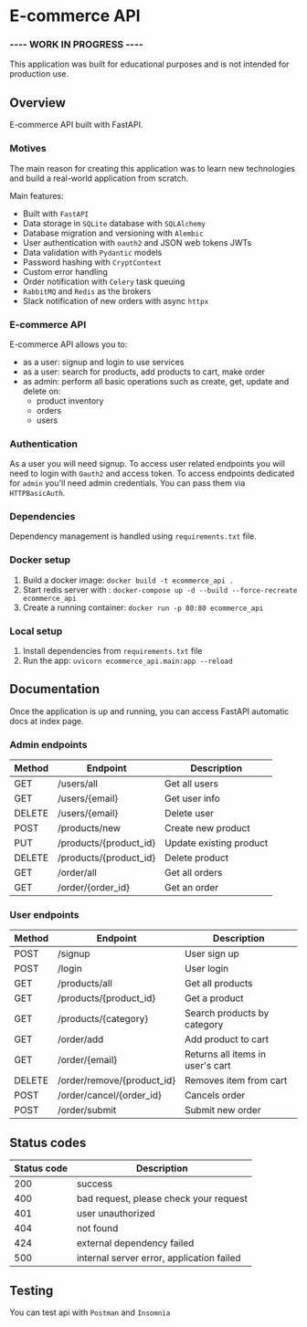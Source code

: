 # E-commerce API

### ---- WORK IN PROGRESS ----

This application was built for educational purposes and is not intended for production use.

## Overview
E-commerce API built with FastAPI.

### Motives
The main reason for creating this application was to learn new technologies 
and build a real-world application from scratch.

Main features:
- Built with `FastAPI`
- Data storage in `SQLite` database with `SQLAlchemy`
- Database migration and versioning with `Alembic`
- User authentication with `oauth2` and JSON web tokens JWTs
- Data validation with `Pydantic` models
- Password hashing with `CryptContext`
- Custom error handling
- Order notification with `Celery` task queuing 
- `RabbitMQ` and `Redis` as the brokers
- Slack notification of new orders with async `httpx`

### E-commerce API
E-commerce API allows you to:

- as a user: signup and login to use services
- as a user: search for products, add products to cart, make order
- as admin: perform all basic operations such as create, get, update and delete on:
  - product inventory
  - orders
  - users

### Authentication
As a user you will need signup. To access user related endpoints you will need to login with `Oauth2` and access token.
To access endpoints dedicated for `admin` you'll need admin credentials. You can pass them via `HTTPBasicAuth`.

### Dependencies
Dependency management is handled using `requirements.txt` file. 

### Docker setup

1. Build a docker image: `docker build -t ecommerce_api .`
2. Start redis server with : `docker-compose up -d --build --force-recreate ecommerce_api`
3. Create a running container: `docker run -p 80:80 ecommerce_api`

### Local setup

1. Install dependencies from `requirements.txt` file
2. Run the app: `uvicorn ecommerce_api.main:app --reload`

## Documentation
Once the application is up and running, you can access FastAPI automatic docs 
at index page.

### Admin endpoints

| Method | Endpoint               | Description             |
|--------|------------------------|-------------------------|
| GET    | /users/all             | Get all users           |
| GET    | /users/{email}         | Get user info           |
| DELETE | /users/{email}         | Delete user             |
| POST   | /products/new          | Create new product      |
| PUT    | /products/{product_id} | Update existing product |
| DELETE | /products/{product_id} | Delete product          |
| GET    | /order/all             | Get all orders          |
| GET    | /order/{order_id}      | Get an order            |

### User endpoints

| Method | Endpoint                   | Description                       |
|--------|----------------------------|-----------------------------------|
| POST   | /signup                    | User sign up                      |
| POST   | /login                     | User login                        |
| GET    | /products/all              | Get all products                  |
| GET    | /products/{product_id}     | Get a product                     |
| GET    | /products/{category}       | Search products by category       |
| GET    | /order/add                 | Add product to cart               |
| GET    | /order/{email}             | Returns all items in user's  cart |
| DELETE | /order/remove/{product_id} | Removes item from cart            |
| POST   | /order/cancel/{order_id}   | Cancels order                     |
| POST   | /order/submit              | Submit new order                  |


## Status codes

| Status code | Description                               |
|-------------|-------------------------------------------|
| 200         | success                                   |
| 400         | bad request, please check your request    |
| 401         | user unauthorized                         |
| 404         | not found                                 |
| 424         | external dependency failed                |
| 500         | internal server error, application failed |

## Testing
You can test api with `Postman` and `Insomnia`
